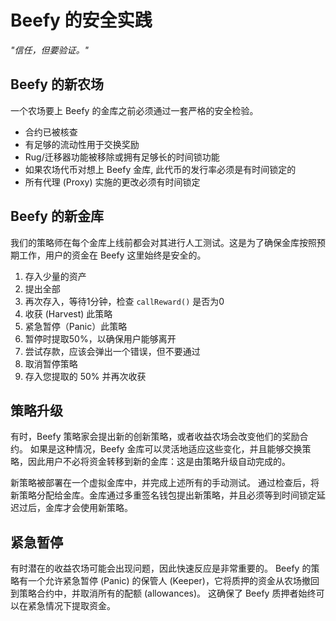 # Beefy 的安全实践

_"信任，但要验证。"_

## Beefy 的新农场

一个农场要上 Beefy 的金库之前必须通过一套严格的安全检验。 

* 合约已被核查
* 有足够的流动性用于交换奖励
* Rug/迁移器功能被移除或拥有足够长的时间锁功能
* 如果农场代币对想上 Beefy 金库, 此代币的发行率必须是有时间锁定的
* 所有代理 (Proxy) 实施的更改必须有时间锁定

## Beefy 的新金库

我们的策略师在每个金库上线前都会对其进行人工测试。这是为了确保金库按照预期工作，用户的资金在 Beefy 这里始终是安全的。

1) 存入少量的资产
2) 提出全部
3) 再次存入，等待1分钟，检查 `callReward()` 是否为0
4) 收获 (Harvest) 此策略
5) 紧急暂停（Panic）此策略
6) 暂停时提取50%，以确保用户能够离开
7) 尝试存款，应该会弹出一个错误，但不要通过
8) 取消暂停策略
9) 存入您提取的 50% 并再次收获

## 策略升级

有时，Beefy 策略家会提出新的创新策略，或者收益农场会改变他们的奖励合约。 如果是这种情况，Beefy 金库可以灵活地适应这些变化，并且能够交换策略，因此用户不必将资金转移到新的金库：这是由策略升级自动完成的。

新策略被部署在一个虚拟金库中，并完成上述所有的手动测试。 通过检查后，将新策略分配给金库。金库通过多重签名钱包提出新策略，并且必须等到时间锁定延迟过后，金库才会使用新策略。

## 紧急暂停

有时潜在的收益农场可能会出现问题，因此快速反应是非常重要的。 Beefy 的策略有一个允许紧急暂停 (Panic) 的保管人 (Keeper)，它将质押的资金从农场撤回到策略合约中，并取消所有的配额 (allowances)。 这确保了 Beefy 质押者始终可以在紧急情况下提取资金。


